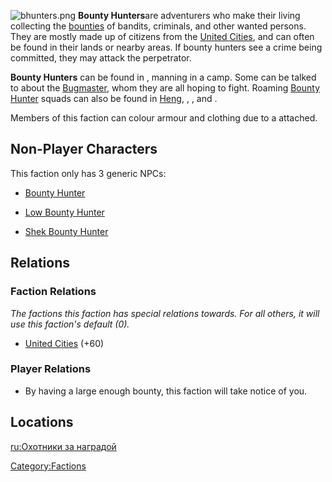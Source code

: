 ![](bhunters.png "bhunters.png") **Bounty Hunters**are adventurers who
make their living collecting the [bounties](Bounty.md "wikilink") of
bandits, criminals, and other wanted persons. They are mostly made up of
citizens from the [United Cities](01%20-%20Projects%20&%20Wikis/Kenshi/Kenshi%20Wiki/Kenshi%20Wiki%20Template/United_Cities.md "wikilink"), and can
often be found in their lands or nearby areas. If bounty hunters see a
crime being committed, they may attack the perpetrator.

**Bounty Hunters** can be found in [](Watcher's_Rim.md), manning [](Harpoon_Turret.md) in a camp. Some can be talked to
about the [Bugmaster](Bugmaster.md "wikilink"), whom they are all hoping to
fight. Roaming [Bounty Hunter](Bounty_Hunter.md "wikilink") squads can also
be found in [Heng](Heng.md "wikilink"), [](Stobe's_Gamble.md), [](Stobe's_Garden.md), [](Stormgap_Coast.md) and [](The_Great_Desert.md).

Members of this faction can colour armour and clothing due to a [](Colour_Scheme.md) attached.

## Non-Player Characters

This faction only has 3 generic NPCs:

- [Bounty Hunter](Bounty_Hunter.md "wikilink")

<!-- -->

- [Low Bounty Hunter](Low_Bounty_Hunter "wikilink")

<!-- -->

- [Shek Bounty Hunter](Shek_Bounty_Hunter "wikilink")

## Relations

### Faction Relations

*The factions this faction has special relations towards. For all
others, it will use this faction's default (0).*

- [United Cities](01%20-%20Projects%20&%20Wikis/Kenshi/Kenshi%20Wiki/Kenshi%20Wiki%20Template/United_Cities.md "wikilink") (+60)

### Player Relations

- By having a large enough bounty, this faction will take notice of you.

## Locations

[ru:Охотники за наградой](ru:Охотники_за_наградой "wikilink")

[Category:Factions](Category:Factions "wikilink")